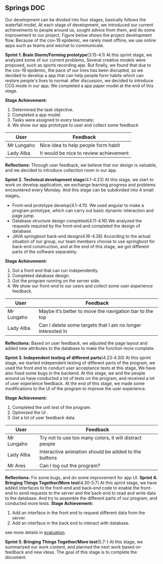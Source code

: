 ## Springs DOC
Our development can be divided into four stages, basically follows the waterfall model, At each stage of development, we introduced our current achievements to people
around us, sought advice from them, and do some improvement to our project. Figure below shows the project development flow.
Because of the cov-19 epidemic, we rarely meet offline, we use online apps such as teams and wechat to communicate.

**Sprint 1. Brain Storm/Forming prototype**(3.15-4.1)
At this sprint stage, we analyzed some of our current problems, Several creative models were proposed, such as sports recording app. But finally, we found that due to 
the cov-19 epidemic, the pace of our lives has been disrupted, so we decided to develop a app that can help people form habits which can restore people's lives to normal.
after discussion, we decided to introduce CCG mode in our app; We completed a app paper model at the end of this stage. 

**Stage Achievement:**
1. Determined the task objective.
2. Completed a app model.
3. Tasks were assigned to every teammate;
4. We show our app prototype to user and collect some feedback

User      | Feedback
--------- | -------------
Mr Lungaho| Nice idea to help people form habit
Lady Alba | It would be nice to review achievement

**Reflections:**
Through user feedback, we believe that our design is valuable, and we decided to introduce collection room in our app.

**Sprint 2. Technical development stage**(4.1-4.23)
At this stage, we start to work on develop application, we exchange learning progress and problems encountered every Monday. And this stage can be subdivided into 4 small stages。
 * Front-end prototype develop(4.1-4.11).
   We used angular to make a program prototype, which can carry out basic dynamic interaction and page jump.  
 * Database structure design completed(4.11-4.16)
   We analyzed the requests required by the front-end and completed the design of database.
 * JAVA springboot back-end design(4.16-4.26)
   According to the actual situation of our group, our team members choose to use springboot for back-end construction, and at the end of this stage, we got different parts of the software separately.

**Stage Achievement:**
1. Got a front end that can run independently.
2. Completed database design.
3. Got the program running on the server side.
4. We show our front-end to our users and collect some user experience feedback.

User      | Feedback
--------- | -------------
Mr Lungaho| Maybe it’s better to move the navigation bar to the top 
Lady Alba | Can I delete some targets that I am no longer interested in 

**Reflections:**
Based on user feedback, we adjusted the page layout and added new attributes to the database to make the function more complete.

**Sprint 3. Independent testing of different parts**(4.23-4.30)
At this sprint stage, we started independent testing of different parts of the program, we used the front end to conduct user acceptance tests at this 
stage, We have also fixed some bugs in the backend. At this stage, we and the people around us have conducted a lot of tests on the program, and 
received a lot of user experience feedback. At the end of this stage, we made some modifications to the UI of the program to improve the user experience.

**Stage Achievement:**
1. Completed the unit test of the program.
2. Optimized the UI .
3. Get a lot of user feedback data.

User      | Feedback
--------- | -------------
Mr Lungaho| Try not to use too many colors, it will distract people 
Lady Alba | Interactive animation should be added to the buttons 
Mr Ares   | Can I log out the program?

**Reflections:**
Fix some bugs, and do some improvement for app UI.
**Sprint 4. Bringing Things Together/More test**(4.30-5.7)
At this sprint stage, we have added interfaces to the front-end and back-end code to enable the front-end to send requests to the server and the back-end to read and write data to the database. 
And try to assemble the different parts of our program, and conducted more tests.
**Stage Achievement:**
1. Add an interface in the front end to request different data from the server.
2. Add an interface in the back end to interact with database.

see more details in [evaluation](https://github.com/Lexie-yw/Software-Engineering-Work/blob/main/Report%20Materials/Evaluation.md).

**Sprint 5. Bringing Things Together/More test**(5.7-)
At this stage, we summarized our work content, and planned the next work based on feedback and new ideas. The goal of this stage is to complete the document.

